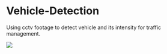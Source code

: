 # Vehicle-Detection
Using cctv footage to detect vehicle and its intensity for traffic management.

![](readme/Detection_gif.gif)

